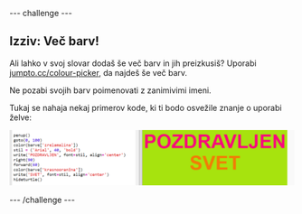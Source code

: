 --- challenge ---

## Izziv: Več barv!

Ali lahko v svoj slovar dodaš še več barv in jih preizkusiš? Uporabi <a href="http://jumpto.cc/colour-picker" target="_blank">jumpto.cc/colour-picker</a>, da najdeš še več barv.

Ne pozabi svojih barv poimenovati z zanimivimi imeni.

Tukaj se nahaja nekaj primerov kode, ki ti bodo osvežile znanje o uporabi želve:

![posnetek zaslona](images/colourful-challenge1.png)

--- /challenge ---